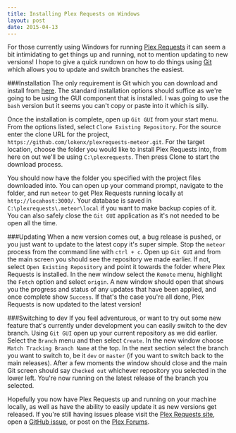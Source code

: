 ```yaml
---
title: Installing Plex Requests on Windows
layout: post
date: 2015-04-13
---
```


<p class="intro"><span class="dropcap">F</span>or those currently using Windows for running <a href="http://plexrequests.8bits.ca">Plex Requests</a> it can seem a bit intimidating to get things up and running, not to mention updating to new versions! I hope to give a quick rundown on how to do things using <a href="http://git-scm.com/">Git</a> which allows you to update and switch branches the easiest.</p>

###Installation
The only requirement is Git which you can download and install from [here](http://git-scm.com/downloads). The standard installation options should suffice as we're going to be using the GUI component that is installed. I was going to use the `bash` version but it seems you can't copy or paste into it which is silly.

Once the installation is complete, open up `Git GUI` from your start menu. From the options listed, select `Clone Existing Repository`. For the source enter the clone URL for the project, `https://github.com/lokenx/plexrequests-meteor.git`. For the target location, choose the folder you would like to install Plex Requests into, from here on out we'll be using `C:\plexrequests`. Then press Clone to start the download process.

You should now have the folder you specified with the project files downloaded into. You can open up your command prompt, navigate to the folder, and run `meteor` to get Plex Requests running locally at `http://locahost:3000/`. Your database is saved in `C:\plexrequests\.meteor\local` if you want to make backup copies of it. You can also safely close the `Git GUI` application as it's not needed to be open all the time.

###Updating
When a new version comes out, a bug release is pushed, or you just want to update to the latest copy it's super simple. Stop the `meteor` process from the command line with `ctrl + c`. Open up `Git GUI` and from the main screen you should see the repository we made earlier. If not, select `Open Existing Repository` and point it towards the folder where Plex Requests is installed. In the new window select the `Remote` menu, highlight the `Fetch` option and select `origin`. A new window should open that shows you the progress and status of any updates that have been applied, and once complete show `Success`. If that's the case you're all done, Plex Requests is now updated to the latest version!

###Switching to dev
If you feel adventurous, or want to try out some new feature that's currently under development you can easily switch to the dev branch. Using `Git GUI` open up your current repository as we did earlier. Select the `Branch` menu and then select `Create`. In the new window choose `Match Tracking Branch Name` at the top. In the next section select the branch you want to switch to, be it `dev` or `master` (if you want to switch back to the main releases). After a few moments the window should close and the main Git screen should say `Checked out` whichever repository you selected in the lower left. You're now running on the latest release of the branch you selected.

Hopefully you now have Plex Requests up and running on your machine locally, as well as have the ability to easily update it as new versions get released. If you're still having issues please visit the [Plex Requests site](http://plexrequests.8bits.ca/), open a [GitHub issue](https://github.com/), or post on the [Plex Forums](https://forums.plex.tv/index.php/topic/151899-plex-movie-requests/).
